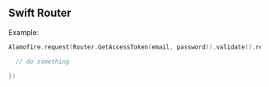 ## Swift Router

Example: 

```swift
Alamofire.request(Router.GetAccessToken(email, password)).validate().responseJSON { (response: Response<AnyObject, NSError>) in

  // do something

})
```